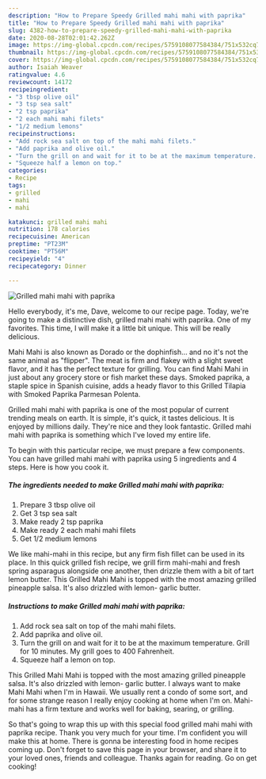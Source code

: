 ```yaml
---
description: "How to Prepare Speedy Grilled mahi mahi with paprika"
title: "How to Prepare Speedy Grilled mahi mahi with paprika"
slug: 4382-how-to-prepare-speedy-grilled-mahi-mahi-with-paprika
date: 2020-08-28T02:01:42.262Z
image: https://img-global.cpcdn.com/recipes/5759108077584384/751x532cq70/grilled-mahi-mahi-with-paprika-recipe-main-photo.jpg
thumbnail: https://img-global.cpcdn.com/recipes/5759108077584384/751x532cq70/grilled-mahi-mahi-with-paprika-recipe-main-photo.jpg
cover: https://img-global.cpcdn.com/recipes/5759108077584384/751x532cq70/grilled-mahi-mahi-with-paprika-recipe-main-photo.jpg
author: Isaiah Weaver
ratingvalue: 4.6
reviewcount: 14172
recipeingredient:
- "3 tbsp olive oil"
- "3 tsp sea salt"
- "2 tsp paprika"
- "2 each mahi mahi filets"
- "1/2 medium lemons"
recipeinstructions:
- "Add rock sea salt on top of the mahi mahi filets."
- "Add paprika and olive oil."
- "Turn the grill on and wait for it to be at the maximum temperature. Grill for 10 minutes. My grill goes to 400 Fahrenheit."
- "Squeeze half a lemon on top."
categories:
- Recipe
tags:
- grilled
- mahi
- mahi

katakunci: grilled mahi mahi 
nutrition: 178 calories
recipecuisine: American
preptime: "PT23M"
cooktime: "PT56M"
recipeyield: "4"
recipecategory: Dinner

---
```



![Grilled mahi mahi with paprika](https://img-global.cpcdn.com/recipes/5759108077584384/751x532cq70/grilled-mahi-mahi-with-paprika-recipe-main-photo.jpg)

Hello everybody, it's me, Dave, welcome to our recipe page. Today, we're going to make a distinctive dish, grilled mahi mahi with paprika. One of my favorites. This time, I will make it a little bit unique. This will be really delicious.

Mahi Mahi is also known as Dorado or the dophinfish… and no it&#39;s not the same animal as &#34;flipper&#34;. The meat is firm and flakey with a slight sweet flavor, and it has the perfect texture for grilling. You can find Mahi Mahi in just about any grocery store or fish market these days. Smoked paprika, a staple spice in Spanish cuisine, adds a heady flavor to this Grilled Tilapia with Smoked Paprika Parmesan Polenta.

Grilled mahi mahi with paprika is one of the most popular of current trending meals on earth. It is simple, it's quick, it tastes delicious. It is enjoyed by millions daily. They're nice and they look fantastic. Grilled mahi mahi with paprika is something which I've loved my entire life.


To begin with this particular recipe, we must prepare a few components. You can have grilled mahi mahi with paprika using 5 ingredients and 4 steps. Here is how you cook it.

<!--inarticleads1-->

##### The ingredients needed to make Grilled mahi mahi with paprika:

1. Prepare 3 tbsp olive oil
1. Get 3 tsp sea salt
1. Make ready 2 tsp paprika
1. Make ready 2 each mahi mahi filets
1. Get 1/2 medium lemons


We like mahi-mahi in this recipe, but any firm fish fillet can be used in its place. In this quick grilled fish recipe, we grill firm mahi-mahi and fresh spring asparagus alongside one another, then drizzle them with a bit of tart lemon butter. This Grilled Mahi Mahi is topped with the most amazing grilled pineapple salsa. It&#39;s also drizzled with lemon- garlic butter. 

<!--inarticleads2-->

##### Instructions to make Grilled mahi mahi with paprika:

1. Add rock sea salt on top of the mahi mahi filets.
1. Add paprika and olive oil.
1. Turn the grill on and wait for it to be at the maximum temperature. Grill for 10 minutes. My grill goes to 400 Fahrenheit.
1. Squeeze half a lemon on top.


This Grilled Mahi Mahi is topped with the most amazing grilled pineapple salsa. It&#39;s also drizzled with lemon- garlic butter. I always want to make Mahi Mahi when I&#39;m in Hawaii. We usually rent a condo of some sort, and for some strange reason I really enjoy cooking at home when I&#39;m on. Mahi-mahi has a firm texture and works well for baking, searing, or grilling. 

So that's going to wrap this up with this special food grilled mahi mahi with paprika recipe. Thank you very much for your time. I'm confident you will make this at home. There is gonna be interesting food in home recipes coming up. Don't forget to save this page in your browser, and share it to your loved ones, friends and colleague. Thanks again for reading. Go on get cooking!
